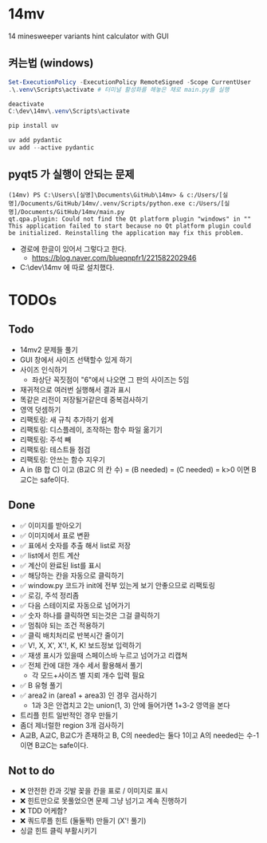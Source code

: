 # 14mv
 14 minesweeper variants hint calculator with GUI


## 켜는법 (windows)
```powershell
Set-ExecutionPolicy -ExecutionPolicy RemoteSigned -Scope CurrentUser
.\.venv\Scripts\activate # 터미널 활성화를 해놓은 채로 main.py를 실행

deactivate
C:\dev\14mv\.venv\Scripts\activate

pip install uv

uv add pydantic
uv add --active pydantic
```

## pyqt5 가 실행이 안되는 문제
```
(14mv) PS C:\Users\[실명]\Documents\GitHub\14mv> & c:/Users/[실명]/Documents/GitHub/14mv/.venv/Scripts/python.exe c:/Users/[실명]/Documents/GitHub/14mv/main.py
qt.qpa.plugin: Could not find the Qt platform plugin "windows" in ""
This application failed to start because no Qt platform plugin could be initialized. Reinstalling the application may fix this problem.
```
- 경로에 한글이 있어서 그렇다고 한다.
  - https://blog.naver.com/blueqnpfr1/221582202946
- C:\dev\14mv 에 따로 설치했다.





# TODOs
## Todo
- 14mv2 문제들 풀기
- GUI 창에서 사이즈 선택할수 있게 하기
- 사이즈 인식하기
  - 좌상단 꼭짓점이 "6"에서 나오면 그 판의 사이즈는 5임
- 재귀적으로 여러번 실행해서 결과 표시
- 똑같은 리전이 저장될거같은데 중복검사하기
- 영역 덧셈하기
- 리팩토링: 새 규칙 추가하기 쉽게
- 리팩토링: 디스플레이, 조작하는 함수 파일 옮기기
- 리팩토링: 주석 빼
- 리팩토링: 테스트들 점검
- 리팩토링: 안쓰는 함수 지우기
- A in (B 합 C) 이고 (B교C 의 칸 수) = (B needed) = (C needed) = k>0 이면 B교C는 safe이다.

## Done
- ✅ 이미지를 받아오기
- ✅ 이미지에서 표로 변환
- ✅ 표에서 숫자를 추출 해서 list로 저장
- ✅ list에서 힌트 계산
- ✅ 계산이 완료된 list를 표시
- ✅ 해당하는 칸을 자동으로 클릭하기
- ✅ window.py 코드가 init에 전부 있는게 보기 안좋으므로 리팩토링
- ✅ 로깅, 주석 정리좀
- ✅ 다음 스테이지로 자동으로 넘어가기
- ✅ 숫자 하나를 클릭하면 되는것은 그걸 클릭하기
- ✅ 멈춰야 되는 조건 적용하기
- ✅ 클릭 배치처리로 반복시간 줄이기
- ✅ V!, X, X', X'!, K, K! 보드정보 입력하기
- ✅ 재생 표시가 있을때 스페이스바 누르고 넘어가고 리캡쳐
- ✅ 전체 칸에 대한 개수 세서 활용해서 풀기
  - 각 모드+사이즈 별 지뢰 개수 입력 필요
- ✅ B 유형 풀기
- ✅ area2 in (area1 + area3) 인 경우 검사하기
  - 1과 3은 안겹치고 2는 union(1, 3) 안에 들어가면 1+3-2 영역을 본다
- 트리플 힌트 일반적인 경우 만들기
- 좀더 제너럴한 region 3개 검사하기
- A교B, A교C, B교C가 존재하고 B, C의 needed는 둘다 1이고 A의 needed는 수-1 이면 B교C는 safe이다.

## Not to do
- ❌ 안전한 칸과 깃발 꽂을 칸을 표로 / 이미지로 표시
- ❌ 힌트만으로 못풀었으면 문제 그냥 넘기고 계속 진행하기
- ❌ TDD 어케함?
- ❌ 쿼드루플 힌트 (둘둘짝) 만들기 (X'! 풀기)
- 싱글 힌트 클릭 부활시키기
